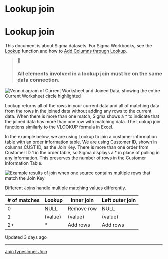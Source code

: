 # Lookup join

# Lookup join

This document is about Sigma datasets. For Sigma Workbooks, see the [Lookup](/docs/lookup) function and how to [Add Columns through Lookup](/docs/add-columns-through-lookup).

> 🚩
>
> ### All elements involved in a lookup join must be on the same data connection.

![Venn diagram of Current Worksheet and Joined Data, showing the entire Current Worksheet circle highlighted](https://files.readme.io/945826b-Lookup.png)

Lookup returns all of the rows in your current data and all of matching data from the rows in the joined data without adding any rows to the current data. When there is more than one match, Sigma shows a \* to indicate that the joined data has more than one row with matching data. The Lookup join functions similarly to the VLOOKUP formula in Excel.

In the example below, we are using Lookup to join a customer information table with an order information table. We are using Customer ID, shown in columns CUST ID, as the Join Key. There is more than one order from Customer ID 1 in the order table, so Sigma displays a \* in place of pulling in any information. This preserves the number of rows in the Customer Information Table.

![Example results of join when one source contains multiple rows that match the Join Key](https://files.readme.io/f0a7425-Lookup_table.png)

Different Joins handle multiple matching values differently.

| # of matches | Lookup | Inner join | Left outer join |
| --- | --- | --- | --- |
| 0 | NULL | Remove row | NULL |
| 1 | (value) | (value) | (value) |
| 2+ | \* | Add rows | Add rows |

Updated 3 days ago

---

[Join types](/docs/join-types)[Inner Join](/docs/inner-join)